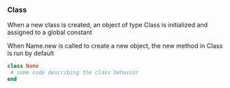 ### Class
When a new class is created, an object of type Class is initialized and assigned to a global constant

When Name.new is called to create a new object, the new method in Class is run by default

``` ruby
class Name
 # some code describing the class behavior
end
```

